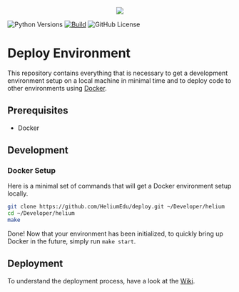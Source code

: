 <p align="center"><img src="https://www.heliumedu.com/assets/img/logo_full_blue.png" /></p>

![Python Versions](https://img.shields.io/badge/python-%203.10%20|%203.11%20-blue)
[![Build](https://img.shields.io/github/actions/workflow/status/HeliumEdu/deploy/build.yml)](https://github.com/HeliumEdu/deploy/actions/workflows/build.yml)
![GitHub License](https://img.shields.io/github/license/heliumedu/deploy)

# Deploy Environment

This repository contains everything that is necessary to get a development environment setup on a local machine in
minimal time and to deploy code to other environments using [Docker](https://docs.docker.com/).

## Prerequisites

- Docker

## Development
### Docker Setup

Here is a minimal set of commands that will get a Docker environment setup locally.

```sh
git clone https://github.com/HeliumEdu/deploy.git ~/Developer/helium
cd ~/Developer/helium
make
```

Done! Now that your environment has been initialized, to quickly bring up Docker in the future, simply run `make start`.

## Deployment

To understand the deployment process, have a look at the [Wiki](https://github.com/HeliumEdu/deploy/wiki).
